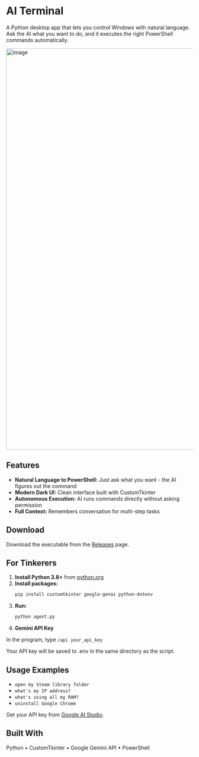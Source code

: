 # AI Terminal
A Python desktop app that lets you control Windows with natural language. Ask the AI what you want to do, and it executes the right PowerShell commands automatically.

<img width="1920" height="1080" alt="image" src="https://github.com/user-attachments/assets/cef0904d-2535-42f5-9053-6a19aceefe95" />

## Features
* **Natural Language to PowerShell:** Just ask what you want - the AI figures out the command
* **Modern Dark UI:** Clean interface built with CustomTkinter
* **Autonomous Execution:** AI runs commands directly without asking permission
* **Full Context:** Remembers conversation for multi-step tasks

## Download

Download the executable from the [Releases](../../releases) page.

## For Tinkerers
1. **Install Python 3.8+** from [python.org](https://www.python.org/downloads/)
2. **Install packages:**
   ```bash
   pip install customtkinter google-genai python-dotenv
   ```
3. **Run:**
   ```bash
   python agent.py
   ```
4. **Gemini API Key**

In the program, type ```/api your_api_key```

Your API key will be saved to .env in the same directory as the script.

## Usage Examples
* `open my Steam library folder`
* `what's my IP address?`
* `what's using all my RAM?`
* `uninstall Google Chrome`

Get your API key from [Google AI Studio](https://aistudio.google.com/app/apikey).

## Built With
Python • CustomTkinter • Google Gemini API • PowerShell
